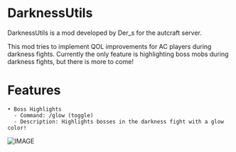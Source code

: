 # DarknessUtils

DarknessUtils is a mod developed by Der_s for the autcraft server.

This mod tries to implement QOL improvements for AC players during darkness fights.
Currently the only feature is highlighting boss mobs during darkness fights, but there is more to come!

# **Features**

    • Boss Highlights
      - Command: /glow (toggle)
      - Description: Highlights bosses in the darkness fight with a glow color!


![IMAGE](https://github.com/DersWasTaken/DarknessUtils/assets/85004622/b8122a4e-d6c7-47b5-b54c-549af312faad)
